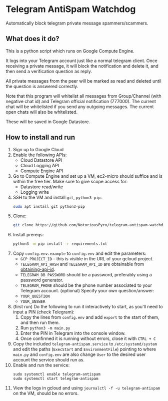 # Telegram AntiSpam Watchdog

Automatically block telegram private message spammers/scammers.

## What does it do?

This is a python script which runs on Google Compute Engine.

It logs into your Telegram account just like a normal telegram client. Once receiving a private message, it will block the notification and delete it, and then send a verification question as reply.

All private messages from the peer will be marked as read and deleted until the question is answered correctly.

Note that this program will whitelist all messages from Group/Channel (with negative chat id) and Telegram official notification (777000). The current chat will be whitelisted if you send any outgoing messages. The current open chats will also be whitelisted.

These will be saved in Google Datastore.

## How to install and run

1. Sign up to Google Cloud
2. Enable the following APIs:
    * Cloud Datastore API
    * Cloud Logging API
    * Compute Engine API
3. Go to Compute Engine and set up a VM, ec2-micro should suffice and is within the free tier. Make sure to give scope access for:
    * Datastore read/write
    * Logging write
4. SSH to the VM and install `git`, `python3-pip`:
    ```bash
    sudo apt install git python3-pip
    ```
5. Clone:
    ```bash
    git clone https://github.com/NotoriousPyro/telegram-antispam-watchdog.git
    ```
6. Install prereqs:
    ```bash
    python3 -m pip install -r requirements.txt
    ```
7. Copy `config.env.example` to `config.env` and edit the parameters:
    * `GCP_PROJECT_ID` - this is visible in the URL of your gcloud project.
    * `TELEGRAM_API_HASH` and `TELEGRAM_API_ID` are obtainable from [obtaining-api-id](https://core.telegram.org/api/obtaining_api_id#obtaining-api-id).
    * `TELEGRAM_DB_PASSWORD` should be a password, preferably using a password generator.
    * `TELEGRAM_PHONE` should be the phone number associated to your Telegram account.
    (optional) Specify your own question/answer:
    * `YOUR_QUESTION`
    * `YOUR_ANSWER`
8. (first run) Do the following to run it interactively to start, as you'll need to input a PIN (check Telegram):
    1. Copy the lines from `config.env` and add `export` to the start of them, and then run them.
    2. Run `python3 -m main.py`
    3. Enter the PIN in Telegram into the console window.
    4. Once confirmed it is running without errors, close it with `CTRL + C`
9. Copy the included `telegram-antispam.service` to `/etc/systemd/system` and edit the paths (`ExecStart` and `EnvironmentFile`) pointing to where `main.py` and `config.env` are also change `User` to the desired user account the service should run as.
10. Enable and run the service:
    ```
    sudo systemctl enable telegram-antispam
    sudo systemctl start telegram-antispam
    ```
11. View the logs in gcloud and using `journalctl -f -u telegram-antispam` on the VM, should be no errors.
